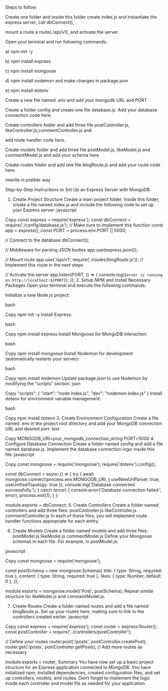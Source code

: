 
Steps to follow:

Create one folder and inside this folder create index.js and instantiate the express server, call dbConnect(),

mount a route a route(./api/v1), and activate the server.

Open your terminal and run following commands:

a) npm init -y

b) npm install express

c) npm install mongoose

d) npm install nodemon and make changes in package.json

e) npm install dotenv

Create a new file named .env and add your mongodb URL and PORT

Create a folder config and create one file database.js. Add your database connection code here.

Create controllers folder and add three file postController.js, likeController.js,commentController.js and

add route handler code here.

Create models folder and add three file postModel.js, likeModel.js and commentModel.js and add your schema here.

Create routes folder and add one file blogRoute.js and add your route code here.

rewrite in prettier way

Step-by-Step Instructions to Set Up an Express Server with MongoDB
1. Create Project Structure
Create a main project folder.
Inside this folder, create a file named index.js and include the following code to set up your Express server:
javascript

Copy
const express = require('express');
const dbConnect = require('./config/database.js'); // Make sure to implement this function
const app = express();
const PORT = process.env.PORT || 5000;

// Connect to the database
dbConnect();

// Middleware for parsing JSON bodies
app.use(express.json());

// Mount route
app.use('/api/v1', require('./routes/blogRoute.js')); // Implement this route in the next steps

// Activate the server
app.listen(PORT, () => {
    console.log(`Server is running on http://localhost:${PORT}`);
});
2. Setup NPM and Install Necessary Packages
Open your terminal and execute the following commands:

Initialize a new Node.js project:

bash

Copy
npm init -y
Install Express:

bash

Copy
npm install express
Install Mongoose for MongoDB interaction:

bash

Copy
npm install mongoose
Install Nodemon for development (automatically restarts your server):

bash

Copy
npm install nodemon
Update package.json to use Nodemon by modifying the "scripts" section:
json

Copy
"scripts": {
    "start": "node index.js",
    "dev": "nodemon index.js"
}
Install dotenv for environment variable management:

bash

Copy
npm install dotenv
3. Create Environment Configuration
Create a file named .env in the project root directory and add your MongoDB connection URL and desired port:
text

Copy
MONGODB_URI=your_mongodb_connection_string
PORT=5000
4. Configure Database Connection
Create a folder named config and add a file named database.js. Implement the database connection logic inside this file:
javascript

Copy
const mongoose = require('mongoose');
require('dotenv').config();

const dbConnect = async () => {
    try {
        await mongoose.connect(process.env.MONGODB_URI, { useNewUrlParser: true, useUnifiedTopology: true });
        console.log('Database connected successfully.');
    } catch (error) {
        console.error('Database connection failed:', error);
        process.exit(1);
    }
};

module.exports = dbConnect;
5. Create Controllers
Create a folder named controllers and add three files:
postController.js
likeController.js
commentController.js
In each of these files, you will implement route handler functions appropriate for each entity.

6. Create Models
Create a folder named models and add three files:
postModel.js
likeModel.js
commentModel.js
Define your Mongoose schemas in each file. For example, in postModel.js:

javascript

Copy
const mongoose = require('mongoose');

const postSchema = new mongoose.Schema({
    title: { type: String, required: true },
    content: { type: String, required: true },
    likes: { type: Number, default: 0 },
});

module.exports = mongoose.model('Post', postSchema);
Repeat similar structure for likeModel.js and commentModel.js.

7. Create Routes
Create a folder named routes and add a file named blogRoute.js. Set up your routes here, making sure to link to the controllers created earlier.
javascript

Copy
const express = require('express');
const router = express.Router();
const postController = require('../controllers/postController');

// Define your routes
router.post('/posts', postController.createPost);
router.get('/posts', postController.getPosts);
// Add more routes as necessary

module.exports = router;
Summary
You have now set up a basic project structure for an Express application connected to MongoDB.
You have initialized npm, installed dependencies, created configuration files, and set up controllers, models, and routes.
Don’t forget to implement the logic inside each controller and model file as needed for your application.


